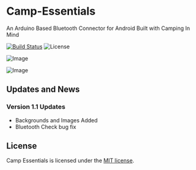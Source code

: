 # Camp-Essentials
An Arduino Based Bluetooth Connector for Android Built with Camping In Mind

[![Build Status](https://travis-ci.org/stevenbenner/jquery-powertip.svg?branch=master)](https://travis-ci.org/stevenbenner/jquery-powertip)
![License](https://img.shields.io/packagist/l/doctrine/orm.svg)

![Image](https://github.com/planlodge/Camp-Essentials/blob/master/screen1.png?raw=true)

![Image](https://github.com/planlodge/Camp-Essentials/blob/master/screen2.png?raw=true)


## Updates and News

### Version 1.1 Updates
- Backgrounds and Images Added
- Bluetooth Check bug fix

## License

Camp Essentials is licensed under the [MIT license](http://opensource.org/licenses/MIT).

